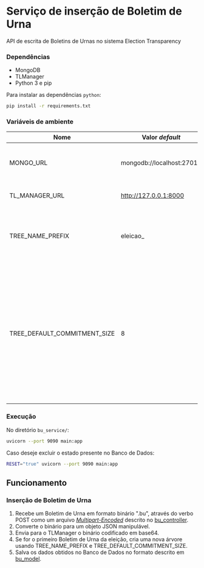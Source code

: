 # Serviço de inserção de Boletim de Urna

API de escrita de Boletins de Urnas no sistema Election Transparency

### Dependências

- MongoDB 
- TLManager
- Python 3 e pip

Para instalar as dependências `python`:

``` bash
pip install -r requirements.txt
```

### Variáveis de ambiente

| Nome                         | Valor _default_           | Descrição                                                                                                                                                                                                                                                                            |
|------------------------------|---------------------------|--------------------------------------------------------------------------------------------------------------------------------------------------------------------------------------------------------------------------------------------------------------------------------------|
| MONGO_URL                    | mongodb://localhost:27017 | URL de conexão com Banco de Dados [MongoDB](https://www.mongodb.com/pt-br) no formato [_Standard_](https://www.mongodb.com/pt-br/docs/manual/reference/connection-string/#standard-connection-string-format).                                                                        |
| TL_MANAGER_URL               | http://127.0.0.1:8000     | URL de conexão com a API do [TLManager](https://github.com/larc-logs-transparentes/tlmanager).                                                                                                                                                                                       |
| TREE_NAME_PREFIX             | eleicao_                  | Prefixo das árvores criadas no TLManager pelo serviço, concatenado com o id da eleição correspondente.                                                                                                                                                                               |
| TREE_DEFAULT_COMMITMENT_SIZE | 8                         | Valor de _commitment size_ das árvores criadas. Define o tamanho máximo do _buffer_ de folhas antes de disparar a inserção na árvore local de eleição, seguida da inserção da raiz dessa árvore local na árvore global, que consequentemente dispara uma nova raiz global assinada. |

### Execução

No diretório `bu_service/`:

```bash
uvicorn --port 9090 main:app
```

Caso deseje excluir o estado presente no Banco de Dados:

```bash
RESET="true" uvicorn --port 9090 main:app
```

## Funcionamento

### Inserção de Boletim de Urna

1) Recebe um Boletim de Urna em formato binário ".bu", através do verbo POST como um arquivo [_Multipart-Encoded_](https://requests.readthedocs.io/en/latest/user/quickstart/#post-a-multipart-encoded-file) descrito no [bu_controller](app/controllers/bu_controller.py).
2) Converte o binário para um objeto JSON manipulável.
3) Envia para o TLManager o binário codificado em base64.
4) Se for o primeiro Boletim de Urna da eleição, cria uma nova árvore usando TREE_NAME_PREFIX e TREE_DEFAULT_COMMITMENT_SIZE.
5) Salva os dados obtidos no Banco de Dados no formato descrito em [bu_model](app/database/models/bu_model.py).

